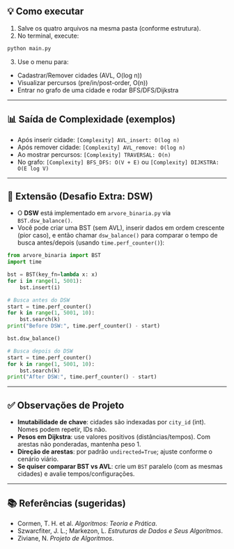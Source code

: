 ## 💡 Como executar

1. Salve os quatro arquivos na mesma pasta (conforme estrutura).
2. No terminal, execute:

```bash
python main.py
```

3. Use o menu para:
- Cadastrar/Remover cidades (AVL, O(log n))
- Visualizar percursos (pre/in/post-order, O(n))
- Entrar no grafo de uma cidade e rodar BFS/DFS/Dijkstra

---

## 📊 Saída de Complexidade (exemplos)

- Após inserir cidade: `[Complexity] AVL_insert: O(log n)`
- Após remover cidade: `[Complexity] AVL_remove: O(log n)`
- Ao mostrar percursos: `[Complexity] TRAVERSAL: O(n)`
- No grafo: `[Complexity] BFS_DFS: O(V + E)` ou `[Complexity] DIJKSTRA: O(E log V)`

---

## 🔧 Extensão (Desafio Extra: DSW)

- O **DSW** está implementado em `arvore_binaria.py` via `BST.dsw_balance()`.
- Você pode criar uma BST (sem AVL), inserir dados em ordem crescente (pior caso), e então chamar `dsw_balance()` para comparar o tempo de busca antes/depois (usando `time.perf_counter()`):

```python
from arvore_binaria import BST
import time

bst = BST(key_fn=lambda x: x)
for i in range(1, 5001):
    bst.insert(i)

# Busca antes do DSW
start = time.perf_counter()
for k in range(1, 5001, 10):
    bst.search(k)
print("Before DSW:", time.perf_counter() - start)

bst.dsw_balance()

# Busca depois do DSW
start = time.perf_counter()
for k in range(1, 5001, 10):
    bst.search(k)
print("After DSW:", time.perf_counter() - start)
```

---

## ✅ Observações de Projeto

- **Imutabilidade de chave**: cidades são indexadas por `city_id` (int). Nomes podem repetir, IDs não.
- **Pesos em Dijkstra**: use valores positivos (distâncias/tempos). Com arestas não ponderadas, mantenha peso 1.
- **Direção de arestas**: por padrão `undirected=True`; ajuste conforme o cenário viário.
- **Se quiser comparar BST vs AVL**: crie um `BST` paralelo (com as mesmas cidades) e avalie tempos/configurações.

---

## 📚 Referências (sugeridas)
- Cormen, T. H. et al. *Algoritmos: Teoria e Prática*.
- Szwarcfiter, J. L.; Markezon, L. *Estruturas de Dados e Seus Algoritmos*.
- Ziviane, N. *Projeto de Algoritmos*.

